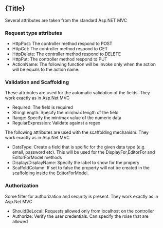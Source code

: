 <!--settings(
title=Attributes and filters
description=Attributes and filters.
)-->

## {Title}

Several attributes are taken from the standard Asp.NET MVC

### Request type attributes

* HttpPost: The controller method respond to POST
* HttpGet: The controller method respond to GET
* HttpDelete: The controller method respond to DELETE
* HttpPut: The controller method respond to PUT
* ActionName: The following function will be invoke only when the action will be equals to the action name.

### Validation and Scaffolding

These attributes are used for the automatic validation of the fields. They work exactly as in Asp.Net MVC

* Required: The field is required
* StringLength: Specify the min/max length of the field
* Range: Specify the min/max value of the numeric data
* RegularExpression: Validate against a regex

The following attributes are used with the scaffolding mechanism. They work exactly as in Asp.Net MVC

* DataType: Create a field that is spcific for the given data type (e.g. email, password etc). This will be used for the DisplayFor,EditorFor and EditorForModel methods
* Display/DisplayName: Specify the label to show for the propery
* ScaffoldColumn: If set to false the property will not be created in the scaffolding inside the EditorForModel.

### Authorization

Some filter for authorization and security is present. They work exactly as in Asp.Net MVC

* ShouldBeLocal: Requests allowed only from localhost on the controller
* Authorize: Verify the user credentials. Can specify the rolse that are allowed
